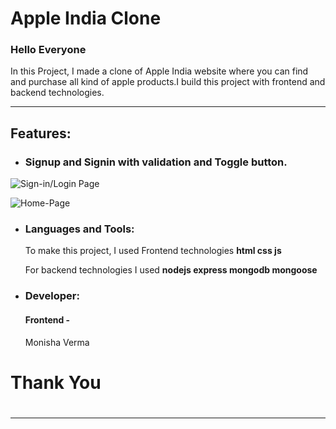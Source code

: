 <h1>Apple India Clone</h1>

<h3>Hello Everyone</h3>

<p>In this Project, I made a clone of Apple India website where you can find and purchase all kind of apple products.I build this project with frontend and backend technologies.</p>

***

<h2>Features:</h2>

* <h3>Signup and Signin with validation and Toggle button.</h3>
![Sign-in/Login Page](https://github.com/rocklee04/habitual-oatmeal-3228/assets/113840899/4cd83b7a-4395-4699-9a20-3f958094e097)


![Home-Page](https://github.com/rocklee04/habitual-oatmeal-3228/assets/113840899/e4af68f6-63d6-4c31-8e49-d1537a172e26)


* <h3>Languages and Tools:</h3>

  <p>To make this project, I used Frontend technologies <strong>html css js</strong *** <p>
  <p>For backend technologies I used <strong>nodejs express mongodb mongoose</strong> <p> 
  
* <h3>Developer:</h3>
  
  <h4>Frontend -</h4><p>Monisha Verma</p> 


<h1>Thank You<h1>

***
